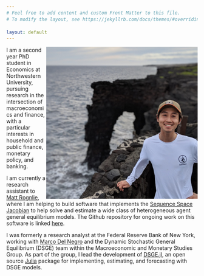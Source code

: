 ```yaml
---
# Feel free to add content and custom Front Matter to this file.
# To modify the layout, see https://jekyllrb.com/docs/themes/#overriding-theme-defaults

layout: default
---
```


<img src="/assets/profile.jpg" height="400" align="right"/>

I am a second year PhD student in Economics at Northwestern University, pursuing research in the intersection of macroeconomics and finance, with a particular interests in household and public finance, monetary policy, and banking.

I am currently a research assistant to [Matt Rognlie](https://sites.northwestern.edu/rognlie/), where I am helping to build software that implements the [Sequence Space Jacobian](https://shade-econ.github.io/sequence-jacobian/sequence_jacobian_paper.pdf) to help solve and estimate a wide class of heterogeneous agent general equilibrium models. The Github repository for ongoing work on this software is linked [here](https://github.com/shade-econ/sequence-jacobian/tree/develop).

I was formerly a research analyst at the Federal Reserve Bank of New York, working with [Marco Del Negro](https://www.newyorkfed.org/research/economists/delnegro) and the Dynamic Stochastic General Equilibrium (DSGE) team within the Macroeconomic and Monetary Studies Group. As part of the group, I lead the development of [DSGE.jl](https://github.com/FRBNY-DSGE/DSGE.jl), an open source [Julia](https://julialang.org) package for implementing, estimating, and forecasting with DSGE models.
